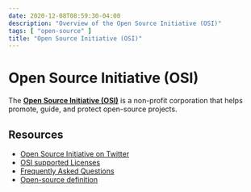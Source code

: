 ```yaml
---
date: 2020-12-08T08:59:30-04:00
description: "Overview of the Open Source Initiative (OSI)"
tags: [ "open-source" ]
title: "Open Source Initiative (OSI)"
---
```


# Open Source Initiative (OSI)

The [**Open Source Initiative (OSI)**](https://opensource.org/) is a non-profit corporation that helps promote, guide, and protect open-source projects.

## Resources

* [Open Source Initiative on Twitter](https://twitter.com/OpenSourceOrg)
* [OSI supported Licenses](https://opensource.org/licenses)
* [Frequently Asked Questions](https://opensource.org/faq)
* [Open-source definition](https://opensource.org/osd)
